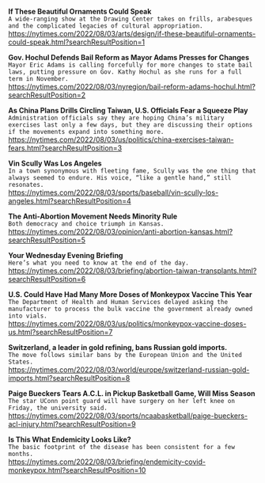 **If These Beautiful Ornaments Could Speak**\
`A wide-ranging show at the Drawing Center takes on frills, arabesques and the complicated legacies of cultural appropriation.`\
https://nytimes.com/2022/08/03/arts/design/if-these-beautiful-ornaments-could-speak.html?searchResultPosition=1

**Gov. Hochul Defends Bail Reform as Mayor Adams Presses for Changes**\
`Mayor Eric Adams is calling forcefully for more changes to state bail laws, putting pressure on Gov. Kathy Hochul as she runs for a full term in November.`\
https://nytimes.com/2022/08/03/nyregion/bail-reform-adams-hochul.html?searchResultPosition=2

**As China Plans Drills Circling Taiwan, U.S. Officials Fear a Squeeze Play**\
`Administration officials say they are hoping China’s military exercises last only a few days, but they are discussing their options if the movements expand into something more.`\
https://nytimes.com/2022/08/03/us/politics/china-exercises-taiwan-fears.html?searchResultPosition=3

**Vin Scully Was Los Angeles**\
`In a town synonymous with fleeting fame, Scully was the one thing that always seemed to endure. His voice, “like a gentle hand,” still resonates.`\
https://nytimes.com/2022/08/03/sports/baseball/vin-scully-los-angeles.html?searchResultPosition=4

**The Anti-Abortion Movement Needs Minority Rule**\
`Both democracy and choice triumph in Kansas.`\
https://nytimes.com/2022/08/03/opinion/anti-abortion-kansas.html?searchResultPosition=5

**Your Wednesday Evening Briefing**\
`Here’s what you need to know at the end of the day.`\
https://nytimes.com/2022/08/03/briefing/abortion-taiwan-transplants.html?searchResultPosition=6

**U.S. Could Have Had Many More Doses of Monkeypox Vaccine This Year**\
`The Department of Health and Human Services delayed asking the manufacturer to process the bulk vaccine the government already owned into vials.`\
https://nytimes.com/2022/08/03/us/politics/monkeypox-vaccine-doses-us.html?searchResultPosition=7

**Switzerland, a leader in gold refining, bans Russian gold imports.**\
`The move follows similar bans by the European Union and the United States.`\
https://nytimes.com/2022/08/03/world/europe/switzerland-russian-gold-imports.html?searchResultPosition=8

**Paige Bueckers Tears A.C.L. in Pickup Basketball Game, Will Miss Season**\
`The star UConn point guard will have surgery on her left knee on Friday, the university said.`\
https://nytimes.com/2022/08/03/sports/ncaabasketball/paige-bueckers-acl-injury.html?searchResultPosition=9

**Is This What Endemicity Looks Like?**\
`The basic footprint of the disease has been consistent for a few months.`\
https://nytimes.com/2022/08/03/briefing/endemicity-covid-monkeypox.html?searchResultPosition=10

